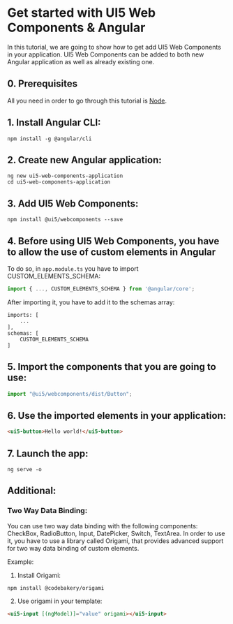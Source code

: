 # Get started with UI5 Web Components & Angular

In this tutorial, we are going to show how to get add UI5 Web Components in your application. UI5 Web Components can be added to both new Angular application as well as already existing one.

## 0. Prerequisites

All you need in order to go through this tutorial is [Node](https://nodejs.org/).

## 1. Install Angular CLI: 
```
npm install -g @angular/cli
```

## 2. Create new Angular application:
```
ng new ui5-web-components-application
cd ui5-web-components-application
```

## 3. Add UI5 Web Components:
```
npm install @ui5/webcomponents --save
```

## 4. Before using UI5 Web Components, you have to allow the use of custom elements in Angular
To do so, in ```app.module.ts``` you have to import CUSTOM_ELEMENTS_SCHEMA:
```js
import { ..., CUSTOM_ELEMENTS_SCHEMA } from '@angular/core';
```
After importing it, you have to add it to the schemas array:

```
imports: [
    ...
],
schemas: [
    CUSTOM_ELEMENTS_SCHEMA
]
```

## 5. Import the components that you are going to use:
```js
import "@ui5/webcomponents/dist/Button";
```

## 6. Use the imported elements in your application:
```html
<ui5-button>Hello world!</ui5-button>
```

## 7. Launch the app:
```
ng serve -o
```

## Additional:

### Two Way Data Binding:

You can use two way data binding with the following components: CheckBox, RadioButton, Input, DatePicker, Switch, TextArea.
In order to use it, you have to use a library called Origami, that provides advanced support for two way data binding of custom elements.

Example:
1. Install Origami: 
```
npm install @codebakery/origami
```
2. Use origami in your template:
```html
<ui5-input [(ngModel)]="value" origami></ui5-input>
```